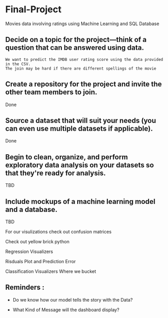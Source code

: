 # Final-Project


Movies data involving ratings using Machine Learning and SQL Database


## Decide on a topic for the project—think of a question that can be answered using data.

    We want to predict the IMDB user rating score using the data provided in the CSV.
    The join may be hard if there are different spellings of the movie

## Create a repository for the project and invite the other team members to join.
Done


## Source a dataset that will suit your needs (you can even use multiple datasets if applicable).
Done

## Begin to clean, organize, and perform exploratory data analysis on your datasets so that they're ready for analysis.
 TBD
## Include mockups of a machine learning model and a database.
TBD


For our visulizations check out confusion matrices

Check out yellow brick python

Regression Visualizers

Risduals Plot and Prediction Error

Classification Visualizers
 Where we bucket
 
##  Reminders : 
 * Do we know how our model tells the story with the Data?
 
 * What Kind of Message will the dashboard display?
